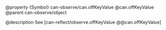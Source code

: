 @property {Symbol} can-observe/can.offKeyValue @can.offKeyValue
@parent can-observe/object

@description See [can-reflect/observe.offKeyValue @@can.offKeyValue]
